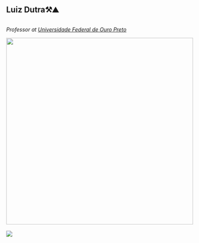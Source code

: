 <h2>Luiz Dutra⚒️⛰️</h2>
<div class="row">
  <div class="column">
  <p><em>Professor at <a href="http://www.ufop.br"> Universidade Federal de Ouro Preto</a>
  <div class="column"><img src="https://i.imgur.com/QQWsZLn.gif" width="500">
  </div>
</div>

<br>
<div>
  <a href = "https://www.researchgate.net/profile/Luiz-Dutra-2"><img src="https://img.shields.io/badge/ResearchGate-00CCBB?style=for-the-badge&logo=ResearchGate&logoColor=white" target="_blank"></a>
</div>
